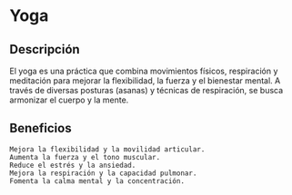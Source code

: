 # Yoga

## Descripción

El yoga es una práctica que combina movimientos físicos, respiración y meditación para mejorar la flexibilidad, la fuerza y el bienestar mental. A través de diversas posturas (asanas) y técnicas de respiración, se busca armonizar el cuerpo y la mente.

## Beneficios

    Mejora la flexibilidad y la movilidad articular.
    Aumenta la fuerza y el tono muscular.
    Reduce el estrés y la ansiedad.
    Mejora la respiración y la capacidad pulmonar.
    Fomenta la calma mental y la concentración.